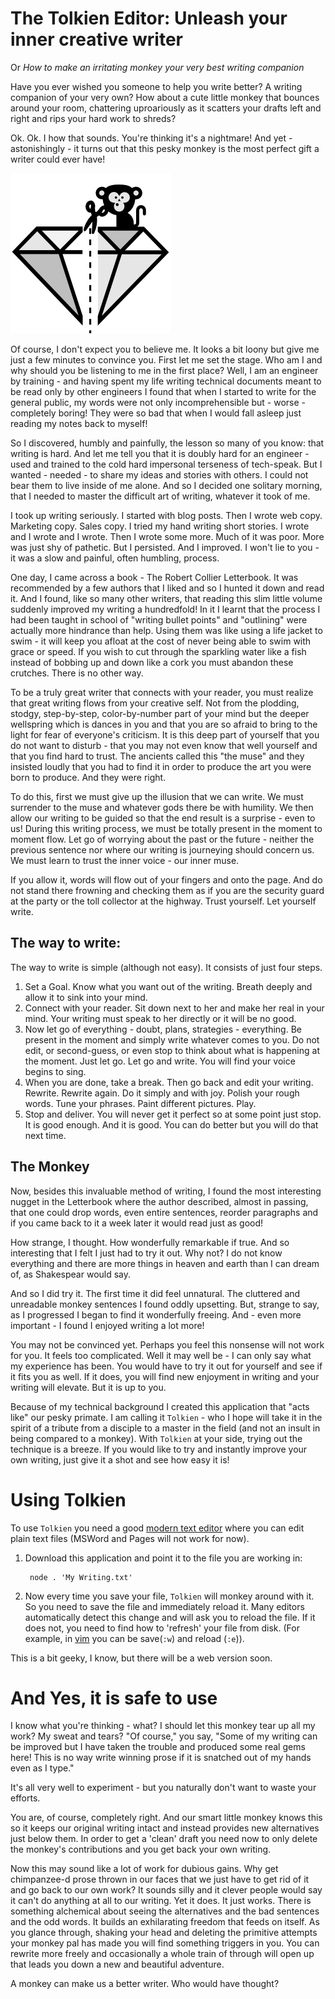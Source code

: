 # The Tolkien Editor: Unleash your inner creative writer
Or _How to make an irritating monkey your very best writing companion_

Have you ever wished you someone to help you write better? A writing companion of your very own? How about a cute little monkey that bounces around your room, chattering uproariously as it scatters your drafts left and right and rips your hard work to shreds?

Ok. Ok. I how that sounds. You're thinking it's a nightmare! And yet - astonishingly - it turns out that this pesky monkey is the most perfect gift a writer could ever have!

![tolkien editor icon](./tolkien.png)

Of course, I don't expect you to believe me. It looks a bit loony but give me just a few minutes to convince you. First let me set the stage. Who am I and why should you be listening to me in the first place? Well, I am an engineer by training - and having spent my life writing technical documents meant to be read only by other engineers I found that when I started to write for the general public, my words were not only incomprehensible but - worse - completely boring! They were so bad that when I would fall asleep just reading my notes back to myself!

So I discovered, humbly and painfully, the lesson so many of you know: that writing is hard. And let me tell you that it is doubly hard for an engineer - used and trained to the cold hard impersonal terseness of tech-speak. But I wanted - needed - to share my ideas and stories with others. I could not bear them to live inside of me alone. And so I decided one solitary morning, that I needed to master the difficult art of writing, whatever it took of me.

I took up writing seriously. I started with blog posts. Then I wrote web copy. Marketing copy. Sales copy. I tried my hand writing short stories. I wrote and I wrote and I wrote. Then I wrote some more. Much of it was poor. More was just shy of pathetic. But I persisted. And I improved. I won't lie to you - it was a slow and painful, often humbling, process.

One day, I came across a book - The Robert Collier Letterbook. It was recommended by a few authors that I liked and so I hunted it down and read it. And I found, like so many other writers, that reading this slim little volume suddenly improved my writing a hundredfold! In it I learnt that the process I had been taught in school of "writing bullet points" and "outlining" were actually more hindrance than help. Using them was like using a life jacket to swim - it will keep you afloat at the cost of never being able to swim with grace or speed. If you wish to cut through the sparkling water like a fish instead of bobbing up and down like a cork you must abandon these crutches. There is no other way.

To be a truly great writer that connects with your reader, you must realize that great writing flows from your creative self. Not from the plodding, stodgy, step-by-step, color-by-number part of your mind but the deeper wellspring which is dances in you and that you are so afraid to bring to the light for fear of everyone's criticism. It is this deep part of yourself that you do not want to disturb - that you may not even know that well yourself and that you find hard to trust. The ancients called this "the muse" and they insisted loudly that you had to find it in order to produce the art you were born to produce. And they were right.

To do this, first we must give up the illusion that we can write. We must surrender to the muse and whatever gods there be with humility. We then allow our writing to be guided so that the end result is a surprise - even to us! During this writing process, we must be totally present in the moment to moment flow. Let go of worrying about the past or the future - neither the previous sentence nor where our writing is journeying should concern us. We must learn to trust the inner voice - our inner muse.

If you allow it, words will flow out of your fingers and onto the page. And do not stand there frowning and checking them as if you are the security guard at the party or the toll collector at the highway. Trust yourself. Let yourself write.

## The way to write:
The way to write is simple (although not easy). It consists of just four steps.

1. Set a Goal. Know what you want out of the writing. Breath deeply and allow it to sink into your mind.
2. Connect with your reader. Sit down next to her and make her real in your mind. Your writing must speak to her directly or it will be no good.
3. Now let go of everything - doubt, plans, strategies - everything. Be present in the moment and simply write whatever comes to you. Do not edit, or second-guess, or even stop to think about what is happening at the moment. Just let go. Let go and write. You will find your voice begins to sing.
3. When you are done, take a break. Then go back and edit your writing. Rewrite. Rewrite again. Do it simply and with joy. Polish your rough words. Tune your phrases. Paint different pictures. Play.
4. Stop and deliver. You will never get it perfect so at some point just stop. It is good enough. And it is good. You can do better but you will do that next time.

## The Monkey
Now, besides this invaluable method of writing, I found the most interesting nugget in the Letterbook where the author described, almost in passing, that one could drop words, even entire sentences, reorder paragraphs and if you came back to it a week later it would read just as good!

How strange, I thought. How wonderfully remarkable if true. And so interesting that I felt I just had to try it out. Why not? I do not know everything and there are more things in heaven and earth than I can dream of, as Shakespear would say.

And so I did try it. The first time it did feel unnatural. The cluttered and unreadable monkey sentences I found oddly upsetting. But, strange to say, as I progressed I began to find it wonderfully freeing. And - even more important - I found I enjoyed writing a lot more!

You may not be convinced yet. Perhaps you feel this nonsense will not work for you. It feels too complicated. Well it may well be - I can only say what my experience has been. You would have to try it out for yourself and see if it fits you as well. If it does, you will find new enjoyment in writing and your writing will elevate. But it is up to you.

Because of my technical background I created this application that "acts like" our pesky primate. I am calling it `Tolkien` - who I hope will take it in the spirit of a tribute from a disciple to a master in the field (and not an insult in being compared to a monkey). With `Tolkien` at your side, trying out the technique is a breeze. If you would like to try and instantly improve your own writing, just give it a shot and see how easy it is!

# Using Tolkien
To use `Tolkien` you need a good [modern text editor](https://www.lifehacker.com.au/2014/04/five-best-text-editors-2/) where you can edit plain text files (MSWord and Pages will not work for now).

1. Download this application and point it to the file you are working in:

        node . 'My Writing.txt'

2. Now every time you save your file, `Tolkien` will monkey around with it. So you need to save the file and immediately reload it. Many editors automatically detect this change and will ask you to reload the file. If it does not, you need to find how to 'refresh' your file from disk. (For example, in [vim](https://www.vim.org/) you can be save(`:w`) and reload (`:e`)).

This is a bit geeky, I know, but there will be a web version soon.

# And Yes, it is safe to use
I know what you're thinking - what? I should let this monkey tear up all my work? My sweat and tears? "Of course," you say, "Some of my writing can be improved but I have taken the trouble and produced some real gems here! This is no way write winning prose if it is snatched out of my hands even as I type."

It's all very well to experiment - but you naturally don't want to waste your efforts.

You are, of course, completely right. And our smart little monkey knows this so it keeps our original writing intact and instead provides new alternatives just below them. In order to get a 'clean' draft you need now to only delete the monkey's contributions and you get back your own writing.

Now this may sound like a lot of work for dubious gains. Why get chimpanzee-d prose thrown in our faces that we just have to get rid of it and go back to our own work? It sounds silly and it clever people would say it can't do anything at all to our writing. Yet it does. It just works. There is something alchemical about seeing the alternatives and the bad sentences and the odd words. It builds an exhilarating freedom that feeds on itself. As you glance through, shaking your head and deleting the primitive attempts your monkey pal has made you will find something triggers in you. You can rewrite more freely and occasionally a whole train of through will open up that leads you down a new and beautiful adventure.

A monkey can make us a better writer. Who would have thought?

